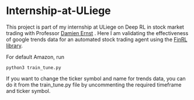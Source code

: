 # Internship-at-ULiege
This project is part of my internship at ULiege on Deep RL in stock market trading with Professor [Damien Ernst](https://scholar.google.com/citations?user=91ZxYSsAAAAJ&hl=en) . Here I am validating the effectiveness of google trends data for an automated stock trading agent using the [FinRL library](https://github.com/AI4Finance-Foundation/FinRL).

For default Amazon, run
```
python3 train_tune.py 
```
If you want to change the ticker symbol and name for trends data, you can do it from the train_tune.py file by uncommenting the required timeframe and ticker symbol.
